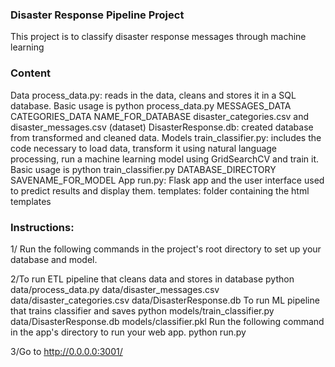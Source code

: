 
### Disaster Response Pipeline Project


This project is to classify disaster response messages through machine learning





### Content 

Data
process_data.py: reads in the data, cleans and stores it in a SQL database. Basic usage is python process_data.py MESSAGES_DATA CATEGORIES_DATA NAME_FOR_DATABASE
disaster_categories.csv and disaster_messages.csv (dataset)
DisasterResponse.db: created database from transformed and cleaned data.
Models
train_classifier.py: includes the code necessary to load data, transform it using natural language processing, run a machine learning model using GridSearchCV and train it. Basic usage is python train_classifier.py DATABASE_DIRECTORY SAVENAME_FOR_MODEL
App
run.py: Flask app and the user interface used to predict results and display them.
templates: folder containing the html templates

### Instructions:

1/ Run the following commands in the project's root directory to set up your database and model.

2/To run ETL pipeline that cleans data and stores in database python data/process_data.py data/disaster_messages.csv data/disaster_categories.csv data/DisasterResponse.db
To run ML pipeline that trains classifier and saves python models/train_classifier.py data/DisasterResponse.db models/classifier.pkl
Run the following command in the app's directory to run your web app. python run.py

3/Go to http://0.0.0.0:3001/
